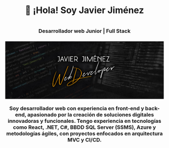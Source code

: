 <div align="center">

  <h1>👋 ¡Hola! Soy Javier Jiménez<h1>
  <h3>Desarrollador web Junior | Full Stack<h3>
  
  ![Banner](https://github.com/JaviJimenezFernandez/JaviJimenezFernandez/blob/main/BannerGithub.jpg)
  
  <p>Soy desarrollador web con experiencia en front-end y back-end, apasionado por la creación de soluciones digitales innovadoras y funcionales.
  Tengo experiencia en tecnologías como React, .NET, C#, BBDD SQL Server (SSMS), Azure y metodologías ágiles, con proyectos enfocados en arquitectura MVC y CI/CD.<p>

</div>

